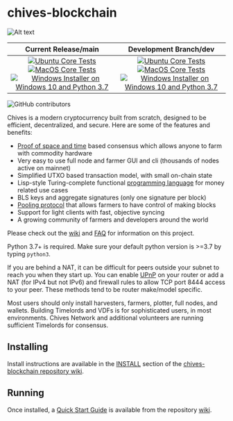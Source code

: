 # chives-blockchain

![Alt text](https://www.chivescoin.org/img/chives_logo.svg)

| Current Release/main | Development Branch/dev |
|         :---:          |          :---:         |
| [![Ubuntu Core Tests](https://github.com/HiveProject2021/chives-blockchain/actions/workflows/build-test-ubuntu-core.yml/badge.svg)](https://github.com/HiveProject2021/chives-blockchain/actions/workflows/build-test-ubuntu-core.yml) [![MacOS Core Tests](https://github.com/HiveProject2021/chives-blockchain/actions/workflows/build-test-macos-core.yml/badge.svg)](https://github.com/HiveProject2021/chives-blockchain/actions/workflows/build-test-macos-core.yml) [![Windows Installer on Windows 10 and Python 3.7](https://github.com/HiveProject2021/chives-blockchain/actions/workflows/build-windows-installer.yml/badge.svg)](https://github.com/HiveProject2021/chives-blockchain/actions/workflows/build-windows-installer.yml)  |  [![Ubuntu Core Tests](https://github.com/HiveProject2021/chives-blockchain/actions/workflows/build-test-ubuntu-core.yml/badge.svg?branch=dev)](https://github.com/HiveProject2021/chives-blockchain/actions/workflows/build-test-ubuntu-core.yml) [![MacOS Core Tests](https://github.com/HiveProject2021/chives-blockchain/actions/workflows/build-test-macos-core.yml/badge.svg?branch=dev)](https://github.com/HiveProject2021/chives-blockchain/actions/workflows/build-test-macos-core.yml) [![Windows Installer on Windows 10 and Python 3.7](https://github.com/HiveProject2021/chives-blockchain/actions/workflows/build-windows-installer.yml/badge.svg?branch=dev)](https://github.com/HiveProject2021/chives-blockchain/actions/workflows/build-windows-installer.yml) |

![GitHub contributors](https://img.shields.io/github/contributors/Chives-Network/chives-blockchain?logo=GitHub)

Chives is a modern cryptocurrency built from scratch, designed to be efficient, decentralized, and secure. Here are some of the features and benefits:
* [Proof of space and time](https://docs.google.com/document/d/1tmRIb7lgi4QfKkNaxuKOBHRmwbVlGL4f7EsBDr_5xZE/edit) based consensus which allows anyone to farm with commodity hardware
* Very easy to use full node and farmer GUI and cli (thousands of nodes active on mainnet)
* Simplified UTXO based transaction model, with small on-chain state
* Lisp-style Turing-complete functional [programming language](https://chiveslisp.com/) for money related use cases
* BLS keys and aggregate signatures (only one signature per block)
* [Pooling protocol](https://github.com/HiveProject2021/chives-blockchain/wiki/Pooling-User-Guide) that allows farmers to have control of making blocks
* Support for light clients with fast, objective syncing
* A growing community of farmers and developers around the world

Please check out the [wiki](https://github.com/HiveProject2021/chives-blockchain/wiki)
and [FAQ](https://github.com/HiveProject2021/chives-blockchain/wiki/FAQ) for
information on this project.

Python 3.7+ is required. Make sure your default python version is >=3.7
by typing `python3`.

If you are behind a NAT, it can be difficult for peers outside your subnet to
reach you when they start up. You can enable
[UPnP](https://www.homenethowto.com/ports-and-nat/upnp-automatic-port-forward/)
on your router or add a NAT (for IPv4 but not IPv6) and firewall rules to allow
TCP port 8444 access to your peer.
These methods tend to be router make/model specific.

Most users should only install harvesters, farmers, plotter, full nodes, and wallets.
Building Timelords and VDFs is for sophisticated users, in most environments.
Chives Network and additional volunteers are running sufficient Timelords
for consensus.

## Installing

Install instructions are available in the
[INSTALL](https://github.com/HiveProject2021/chives-blockchain/wiki/INSTALL)
section of the
[chives-blockchain repository wiki](https://github.com/HiveProject2021/chives-blockchain/wiki).

## Running

Once installed, a
[Quick Start Guide](https://github.com/HiveProject2021/chives-blockchain/wiki/Quick-Start-Guide)
is available from the repository
[wiki](https://github.com/HiveProject2021/chives-blockchain/wiki).
